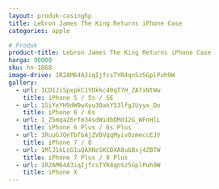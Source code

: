 ```yaml
---
layout: produk-casinghp
title: Lebron James The King Returns iPhone Case
categories: apple

# Produk
product-title: Lebron James The King Returns iPhone Case
harga: 90000
sku: hn-1868
image-drive: 1R2AM64A3iqIjfcsTYR4qnSz5GplPuh9W
gallery:
  - url: 1CD1JiSpxpkC1YDkkc40qT7H_ZATxNtWw
    title: iPhone 5 / 5s / SE
  - url: 15iYeYH9dW9wXyu30akY53lfgJUyyx_Do
    title: iPhone 6 / 6s
  - url: 1_Z5mqaZ6rfm34sdWidbDMd12G_WFnHlL
    title: iPhone 6 Plus / 6s Plus
  - url: 1RuuGJQeTbfbAjZVDVqqMyiv0zmeccEJV
    title: iPhone 7 / 8
  - url: 1MlJ1kLsG1uQAXNcSKCDXA8u6Bxj4ZBTW
    title: iPhone 7 Plus / 8 Plus
  - url: 1R2AM64A3iqIjfcsTYR4qnSz5GplPuh9W
    title: iPhone X
---
```

